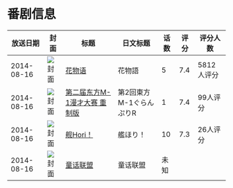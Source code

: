 # 番剧信息

|放送日期|封面|标题|日文标题|话数|评分|评分人数|
|---|---|---|---|---|---|---|
|2014-08-16|![封面](https://lain.bgm.tv/pic/cover/c/24/f3/82322_pUPLZ.jpg)|[花物语](https://bangumi.tv/subject/82322)|花物語|5|7.4|5812人评分|
|2014-08-16|![封面](https://lain.bgm.tv/pic/cover/c/ae/33/129233_PHhhJ.jpg)|[第二届东方M-1漫才大赛 重制版](https://bangumi.tv/subject/129233)|第2回東方M-1ぐらんぷりR|1|7.4|99人评分|
|2014-08-16|![封面](https://lain.bgm.tv/pic/cover/c/3a/fb/176959_8EZXe.jpg)|[舰Hori！](https://bangumi.tv/subject/176959)|艦ほり！|10|7.3|26人评分|
|2014-08-16|![封面](https://lain.bgm.tv/pic/cover/c/07/83/433034_XB00y.jpg)|[童话联盟](https://bangumi.tv/subject/433034)|童话联盟|未知|||
